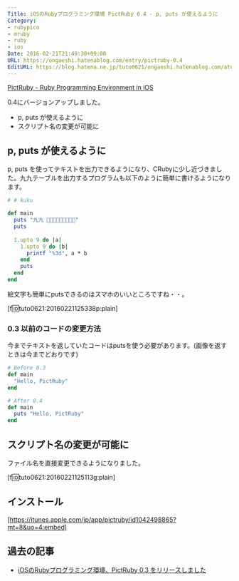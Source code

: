 ```yaml
---
Title: iOSのRubyプログラミング環境 PictRuby 0.4 - p, puts が使えるように
Category:
- rubypico
- mruby
- ruby
- ios
Date: 2016-02-21T21:49:30+09:00
URL: https://ongaeshi.hatenablog.com/entry/pictruby-0.4
EditURL: https://blog.hatena.ne.jp/tuto0621/ongaeshi.hatenablog.com/atom/entry/10328537792364203892
---
```


[PictRuby - Ruby Programming Environment in iOS](http://pictruby.ongaeshi.me/)

0.4にバージョンアップしました。

- p, puts が使えるように
- スクリプト名の変更が可能に

## p, puts が使えるように
p, puts を使ってテキストを出力できるようになり、CRubyに少し近づきました。九九テーブルを出力するプログラムも以下のように簡単に書けるようになります。

```ruby
# # kuku

def main
  puts "九九 🙂😌🙄😨😢😩😬😁😄"
  puts
  
  1.upto 9 do |a|
    1.upto 9 do |b|
      printf "%3d", a * b
    end
    puts
  end
end
```

絵文字も簡単にputsできるのはスマホのいいところですね・・。

[f:id:tuto0621:20160221125338p:plain]

### 0.3 以前のコードの変更方法
今までテキストを返していたコードはputsを使う必要があります。(画像を返すときは今までどおりです)

```ruby
# Before 0.3
def main
  "Hello, PictRuby"
end
```

```ruby
# After 0.4
def main
  puts "Hello, PictRuby"
end
```

## スクリプト名の変更が可能に
ファイル名を直接変更できるようになりました。

[f:id:tuto0621:20160221125113g:plain]

## インストール
[https://itunes.apple.com/jp/app/pictruby/id1042498865?mt=8&uo=4:embed]

## 過去の記事
- [iOSのRubyプログラミング環境、PictRuby 0.3 をリリースしました](http://ongaeshi.hatenablog.com/entry/pictruby-0.3)

